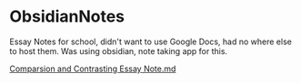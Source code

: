 # ObsidianNotes

Essay Notes for school, didn't want to use Google Docs, had no where else to host them. Was using obsidian, note taking app for this.

[Comparsion and Contrasting Essay Note.md](https://github.com/MilkJug1/ObsidianNotes/blob/main/Essay%20Notes/Comparison%20and%20Contrast%20Planning%20MD.md)
